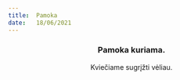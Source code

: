 ```yaml
---
title:  Pamoka
date:   18/06/2021
---
```


### <center>Pamoka kuriama.</center>
<center>Kviečiame sugrįžti vėliau.</center>